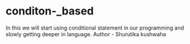# conditon-_based
In this we will start using conditional statement in our programming and slowly getting deeper in language.
Author - Shurutika kushwaha

